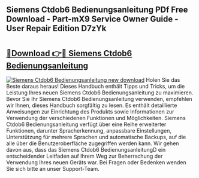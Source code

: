 ## Siemens Ctdob6 Bedienungsanleitung PDf Free Download - Part-mX9 Service Owner Guide - User Repair Edition D7zYk

# <h2><a href="http://df15u1.blite.top/?on=Siemens+Ctdob6+Bedienungsanleitung">🔗Download 👉🔴 Siemens Ctdob6 Bedienungsanleitung</a></h2>

[![Siemens Ctdob6 Bedienungsanleitung new download](https://i.imgur.com/lujVjoI.png)](http://df15u1.blite.top/?on=Siemens+Ctdob6+Bedienungsanleitung)
Holen Sie das Beste daraus heraus! Dieses Handbuch enthält Tipps und Tricks, um die Leistung Ihres neuen Siemens Ctdob6 Bedienungsanleitung zu maximieren. Bevor Sie Ihr Siemens Ctdob6 Bedienungsanleitung verwenden, empfehlen wir Ihnen, dieses Handbuch sorgfältig zu lesen. Es enthält detaillierte Anweisungen zur Einrichtung des Produkts sowie Informationen zur Verwendung der verschiedenen Funktionen und Möglichkeiten. Siemens Ctdob6 Bedienungsanleitung verfügt über eine Reihe erweiterter Funktionen, darunter Spracherkennung, anpassbare Einstellungen, Unterstützung für mehrere Sprachen und automatische Backups, auf die alle über die Benutzeroberfläche zugegriffen werden kann. Wir gehen davon aus, dass das Siemens Ctdob6 BedienungsanleitungD ein entscheidender Leitfaden auf Ihrem Weg zur Beherrschung der Verwendung Ihres neuen Geräts war. Bei Fragen oder Bedenken wenden Sie sich bitte an unser Support-Team.
